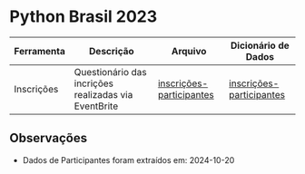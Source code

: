 # Python Brasil 2023

| Ferramenta | Descrição                                                                 | Arquivo                                                                               | Dicionário de Dados
| ---------- | ------------------------------------------------------------------------- | -------------------------------------------------------------------------------------- | ---------- |
| Inscrições    | Questionário das incrições realizadas via EventBrite                                              | [inscrições-participantes](inscricoes-participantes.csv)             | [inscrições-participantes](./dicionarios-de-dados/inscricoes-participantes.md)  |


## Observações

- Dados de Participantes foram extraídos em: 2024-10-20
